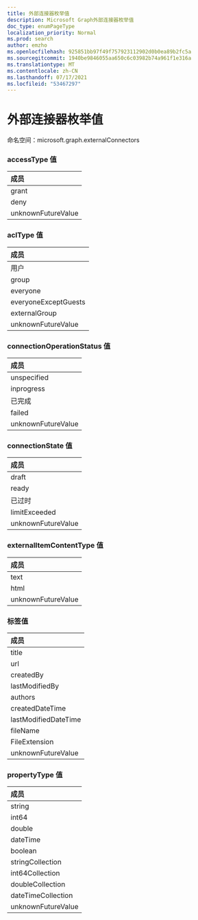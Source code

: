 ```yaml
---
title: 外部连接器枚举值
description: Microsoft Graph外部连接器枚举值
doc_type: enumPageType
localization_priority: Normal
ms.prod: search
author: emzho
ms.openlocfilehash: 925851bb97f49f757923112902d0b0ea89b2fc5a
ms.sourcegitcommit: 1940be9846055aa650c6c03982b74a961f1e316a
ms.translationtype: MT
ms.contentlocale: zh-CN
ms.lasthandoff: 07/17/2021
ms.locfileid: "53467297"
---
```

# <a name="external-connectors-enum-values"></a>外部连接器枚举值

命名空间：microsoft.graph.externalConnectors

### <a name="accesstype-values"></a>accessType 值

| 成员
|:--------------
| grant
| deny
| unknownFutureValue

### <a name="acltype-values"></a>aclType 值

| 成员
|:--------------
| 用户
| group
| everyone
| everyoneExceptGuests
| externalGroup
| unknownFutureValue


### <a name="connectionoperationstatus-values"></a>connectionOperationStatus 值

| 成员
|:--------------
| unspecified
| inprogress
| 已完成
| failed
| unknownFutureValue

### <a name="connectionstate-values"></a>connectionState 值

|成员
|:--------------
| draft
| ready
| 已过时
| limitExceeded
| unknownFutureValue

### <a name="externalitemcontenttype-values"></a>externalItemContentType 值

| 成员
|:--------------
| text
| html
| unknownFutureValue

### <a name="label-values"></a>标签值

| 成员
|:--------------
| title
| url
| createdBy
| lastModifiedBy
| authors
| createdDateTime
| lastModifiedDateTime
| fileName
| FileExtension
| unknownFutureValue

### <a name="propertytype-values"></a>propertyType 值

| 成员
|:--------------
| string
| int64
| double
| dateTime
| boolean
| stringCollection
| int64Collection
| doubleCollection
| dateTimeCollection
| unknownFutureValue

<!--
{
  "type": "#page.annotation",
  "namespace": "microsoft.graph.externalConnectors"
}
-->


